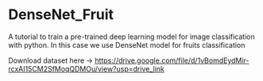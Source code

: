 # DenseNet_Fruit
A tutorial to train a pre-trained deep learning model for image classification with python. In this case we use DenseNet model for fruits classification

Download dataset here -> https://drive.google.com/file/d/1vBomdEydMir-rcxAI15CM2SfMoqQDMOu/view?usp=drive_link
